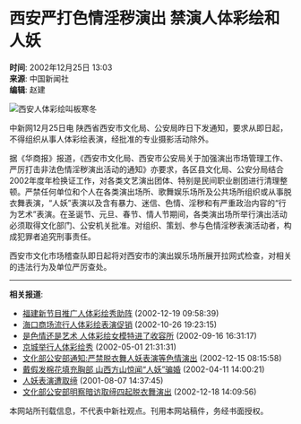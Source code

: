 # 西安严打色情淫秽演出 禁演人体彩绘和人妖

**时间**: 2002年12月25日 13:03  
**来源**: 中国新闻社  
**编辑**: 赵建  

![西安人体彩绘叫板寒冬](/2002-12-25/26/_1040792582_21.jpg)

中新网12月25日电 陕西省西安市文化局、公安局昨日下发通知，要求从即日起，不得组织从事人体彩绘表演，经批准的专业摄影活动除外。

据《华商报》报道，《西安市文化局、西安市公安局关于加强演出市场管理工作、严厉打击非法色情淫秽演出活动的通知》亦要求，各区县文化局、公安分局结合2002年度年检换证工作，对各类文艺演出团体、特别是民间职业剧团进行清理整顿。严禁任何单位和个人在各类演出场所、歌舞娱乐场所及公共场所组织或从事脱衣舞表演，“人妖”表演以及含有暴力、迷信、色情、淫秽和有严重政治内容的“行为艺术”表演。在圣诞节、元旦、春节、情人节期间，各类演出场所举行演出活动必须取得文化部门、公安机关批准。对组织、策划、参与色情淫秽表演活动者，构成犯罪者追究刑事责任。

西安市文化市场稽查队即日起将对西安市的演出娱乐场所展开拉网式检查，对相关的违法行为及单位严厉查处。

---

**相关报道**:  
- [福建新节目推广人体彩绘秀助阵](http://www.chinanews.com.cn/2002-12-19/26/255119.html) (2002-12-19 09:58:39)  
- [海口商场流行人体彩绘表演促销](http://www.chinanews.com.cn/2002-10-26/26/236694.html) (2002-10-26 19:23:15)  
- [是色情还是艺术 人体彩绘女模特进了收容所](http://www.chinanews.com.cn/2002-09-16/26/223234.html) (2002-09-16 16:31:17)  
- [京城举行人体彩绘秀](http://www.chinanews.com.cn//2002-05-01/26/183091.html) (2002-05-01 21:31:31)  
- [文化部公安部通知:严禁脱衣舞人妖表演等色情演出](http://www.chinanews.com.cn/2002-12-15/26/253575.html) (2002-12-15 08:15:58)  
- [戴假发棉花填充胸部 山西方山惊闻“人妖”骗婚](http://www.chinanews.com.cn//2002-04-11/26/177228.html) (2002-04-11 14:00:21)  
- [人妖表演遭取缔](http://www.chinanews.com.cn//2001-08-07/26/111380.html) (2001-08-07 14:37:45)  
- [文化部公安部明察暗访取缔四起脱衣舞演出](http://www.chinanews.com.cn/2002-12-18/26/254768.html) (2002-12-18 14:09:56)  

本网站所刊载信息，不代表中新社观点。刊用本网站稿件，务经书面授权。
<!-- tcd_original_link http://www.chinanews.com.cn/2002-12-25/26/257233.html -->
